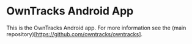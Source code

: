 OwnTracks Android App
=======

This is the OwnTracks Android app. 
For more information see the (main repository)[https://github.com/owntracks/owntracks].